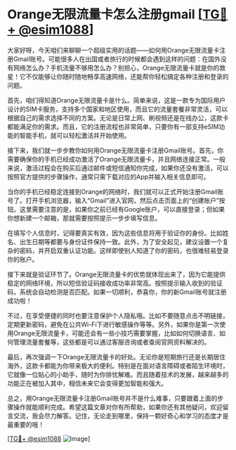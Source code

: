 # Orange无限流量卡怎么注册gmail [[TG💪+ @esim1088](https://t.me/s/esim1088)]

大家好呀，今天咱们来聊聊一个超级实用的话题——如何用Orange无限流量卡注册Gmail账号。可能很多人在出国或者旅行的时候都会遇到这样的问题：在国外没有网络怎么办？手机流量不够用怎么办？别担心，Orange无限流量卡就是你的救星！它不仅能够让你随时随地畅享高速网络，还能帮你轻松搞定各种注册和登录的问题。

首先，咱们得知道Orange无限流量卡是什么。简单来说，这是一款专为国际用户设计的SIM卡服务，支持多个国家和地区使用，而且它的流量套餐非常灵活，可以根据自己的需求选择不同的方案。无论是日常上网、刷视频还是在线办公，这款卡都能满足你的需求。而且，它的注册流程也非常简单，只要你有一部支持eSIM功能的智能手机，就可以轻松激活并开始使用。

接下来，我们就一步步教你如何用Orange无限流量卡注册Gmail账号。首先，你需要确保你的手机已经成功激活了Orange无限流量卡，并且网络连接正常。一般来说，激活过程会在购买后通过邮件或短信通知你完成，如果你还没有激活，可以按照官方提供的步骤操作，通常只需下载对应的App并输入相关信息即可。

当你的手机已经稳定连接到Orange的网络时，我们就可以正式开始注册Gmail账号了。打开手机浏览器，输入“Gmail”进入官网，然后点击页面上的“创建账户”按钮。这里需要注意的是，如果你之前已经有Google账户，可以直接登录；但如果你想新建一个邮箱，那就需要按照提示一步步填写信息。

在填写个人信息时，记得要真实有效，因为这些信息将用于验证你的身份。比如姓名、出生日期等都要与身份证件保持一致。此外，为了安全起见，建议设置一个复杂的密码，并开启双重认证功能。这样即使别人知道了你的密码，也很难轻易登录你的账户。

接下来就是验证环节了。Orange无限流量卡的优势就体现出来了，因为它能提供稳定的网络环境，所以短信验证码接收成功率非常高。按照提示输入收到的验证码，系统会自动检测是否匹配。如果一切顺利，恭喜你，你的新Gmail账号就注册成功啦！

不过，在享受便捷的同时也要注意保护个人隐私哦。比如不要随意点击不明链接，定期更新密码，避免在公共Wi-Fi下进行敏感操作等等。另外，如果你是第一次使用Orange无限流量卡，可能还会有一些小技巧需要掌握，比如如何切换语言、如何管理流量套餐等，这些都是可以通过客服咨询或者查阅官网资料解决的。

最后，再次强调一下Orange无限流量卡的好处。无论你是短期旅行还是长期居住海外，这款卡都能为你带来极大的便利。特别是在面对语言障碍或者陌生环境时，它就像一位贴心的小助手，随时为你排忧解难。而且随着技术的发展，越来越多的功能正在被加入其中，相信未来它会变得更加智能和强大。

总之，用Orange无限流量卡注册Gmail账号并不是什么难事，只要跟着上面的步骤操作就能顺利完成。希望这篇文章对你有所帮助，如果你还有其他疑问，欢迎留言交流，我会尽力解答。记住，无论走到哪里，保持一颗好奇心和学习的态度才是最重要的哦！

[[TG💪+ @esim1088](https://t.me/s/esim1088) ![Image](https://i.postimg.cc/4NQfJmqS/Snipaste-2025-05-13-00-14-12.png)]